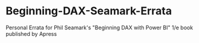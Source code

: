 # Beginning-DAX-Seamark-Errata
Personal Errata for Phil Seamark's "Beginning DAX with Power BI" 1/e book published by Apress

